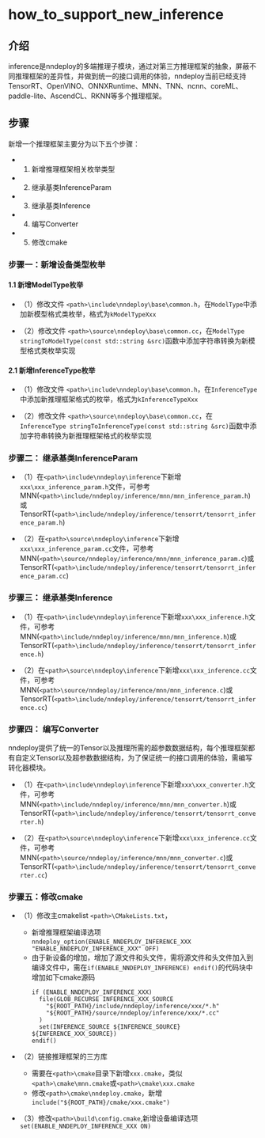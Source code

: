 # how_to_support_new_inference


## 介绍

inference是nndeploy的多端推理子模块，通过对第三方推理框架的抽象，屏蔽不同推理框架的差异性，并做到统一的接口调用的体验，nndeploy当前已经支持TensorRT、OpenVINO、ONNXRuntime、MNN、TNN、ncnn、coreML、paddle-lite、AscendCL、RKNN等多个推理框架。


## 步骤

新增一个推理框架主要分为以下五个步骤：

+ 1. 新增推理框架相关枚举类型
+ 2. 继承基类InferenceParam
+ 3. 继承基类Inference
+ 4. 编写Converter
+ 5. 修改cmake


### 步骤一：新增设备类型枚举

#### 1.1 新增ModelType枚举
+ （1）修改文件 `<path>\include\nndeploy\base\common.h`，在`ModelType`中添加新模型格式类枚举，格式为`kModelTypeXxx` 

+ （2）修改文件 `<path>\source\nndeploy\base\common.cc`，在`ModelType stringToModelType(const std::string &src)`函数中添加字符串转换为新模型格式类枚举实现

#### 2.1 新增InferenceType枚举
+ （1）修改文件 `<path>\include\nndeploy\base\common.h`，在`InferenceType`中添加新推理框架格式的枚举，格式为`kInferenceTypeXxx` 

+ （2）修改文件 `<path>\source\nndeploy\base\common.cc`，在`InferenceType stringToInferenceType(const std::string &src)`函数中添加字符串转换为新推理框架格式的枚举实现


### 步骤二： 继承基类InferenceParam

+ （1）在`<path>\include\nndeploy\inference`下新增`xxx\xxx_inference_param.h`文件，可参考MNN(`<path>\include/nndeploy/inference/mnn/mnn_inference_param.h`)或TensorRT(`<path>\include/nndeploy/inference/tensorrt/tensorrt_inference_param.h`)

+ （2）在`<path>\source\nndeploy\inference`下新增`xxx\xxx_inference_param.cc`文件，可参考MNN(`<path>\source/nndeploy/inference/mnn/mnn_inference_param.c`)或TensorRT(`<path>\include/nndeploy/inference/tensorrt/tensorrt_inference_param.cc`)


### 步骤三： 继承基类Inference

+ （1）在`<path>\include\nndeploy\inference`下新增`xxx\xxx_inference.h`文件，可参考MNN(`<path>\include/nndeploy/inference/mnn/mnn_inference.h`)或TensorRT(`<path>\include/nndeploy/inference/tensorrt/tensorrt_inference.h`)

+ （2）在`<path>\source\nndeploy\inference`下新增`xxx\xxx_inference.cc`文件，可参考MNN(`<path>\source/nndeploy/inference/mnn/mnn_inference.c`)或TensorRT(`<path>\include/nndeploy/inference/tensorrt/tensorrt_inference.cc`)

### 步骤四： 编写Converter

nndeploy提供了统一的Tensor以及推理所需的超参数数据结构，每个推理框架都有自定义Tensor以及超参数数据结构，为了保证统一的接口调用的体验，需编写转化器模块。

+ （1）在`<path>\include\nndeploy\inference`下新增`xxx\xxx_converter.h`文件，可参考MNN(`<path>\include/nndeploy/inference/mnn/mnn_converter.h`)或TensorRT(`<path>\include/nndeploy/inference/tensorrt/tensorrt_converter.h`)

+ （2）在`<path>\source\nndeploy\inference`下新增`xxx\xxx_inference.cc`文件，可参考MNN(`<path>\source/nndeploy/inference/mnn/mnn_converter.c`)或TensorRT(`<path>\include/nndeploy/inference/tensorrt/tensorrt_converter.cc`)


### 步骤五：修改cmake 

+ （1）修改主cmakelist `<path>\CMakeLists.txt`，
  + 新增推理框架编译选项`nndeploy_option(ENABLE_NNDEPLOY_INFERENCE_XXX "ENABLE_NNDEPLOY_INFERENCE_XXX" OFF)`
  + 由于新设备的增加，增加了源文件和头文件，需将源文件和头文件加入到编译文件中，需在`if(ENABLE_NNDEPLOY_INFERENCE) endif()`的代码块中增加如下cmake源码
    ```shell
    if (ENABLE_NNDEPLOY_INFERENCE_XXX)
      file(GLOB_RECURSE INFERENCE_XXX_SOURCE
        "${ROOT_PATH}/include/nndeploy/inference/xxx/*.h"
        "${ROOT_PATH}/source/nndeploy/inference/xxx/*.cc"
      )
      set(INFERENCE_SOURCE ${INFERENCE_SOURCE} ${INFERENCE_XXX_SOURCE})
    endif()
    ```

+ （2）链接推理框架的三方库
  + 需要在`<path>\cmake`目录下新增`xxx.cmake`，类似`<path>\cmake\mnn.cmake`或`<path>\cmake\xxx.cmake`
  + 修改`<path>\cmake\nndeploy.cmake`，新增`include("${ROOT_PATH}/cmake/xxx.cmake")`

+ （3）修改`<path>\build\config.cmake`,新增设备编译选项`set(ENABLE_NNDEPLOY_INFERENCE_XXX ON)`